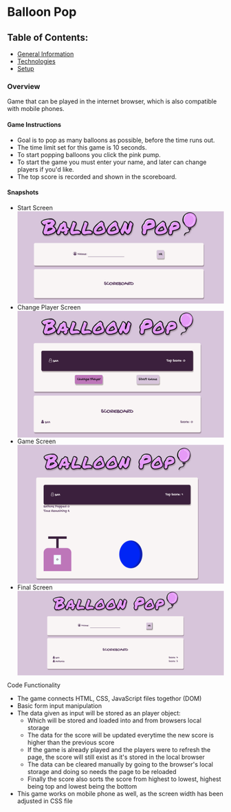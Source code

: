 <h1> Balloon Pop </h1>


<h2> Table of Contents: </h2>
<ul>
<li> <a href="gm"> General Information </a> </li>
<li> <a href=""> Technologies </a> </li>
<li> <a href=""> Setup </a> </li>

</ul>

<div id="gm">
<h3> Overview </h3>
<p> 
Game that can be played in the internet browser, which is also compatible with mobile phones.
</p>

<h4> Game Instructions </h4>
<ul>
<li> Goal is to pop as many balloons as possible, before the time runs out. </li>
<li> The time limit set for this game is 10 seconds. </li> 
<li> To start popping balloons you click the pink pump. </li>
<li> To start the game you must enter your name, and later can change players if you'd like.</li>
<li> The top score is recorded and shown in the scoreboard. </li>
</ul>
</div>

<h4> Snapshots </h4>
<ul>
<li> Start Screen </li>
<img src="/image/start-screen.png" align="center">
<br>

<li> Change Player Screen </li>
<img src="/image/Change-player.png" align="center">
<br>

<li> Game Screen </li>
<img src="/image/Game.png" align="center">
<br>

<li> Final Screen</li>
<img src="/image/balloon-pop-screenshot-1.png" align="center"> 
<br>
</ul>

<summary> 
        Code Functionality 
</summary>
        <ul> 
            <li> The game connects HTML, CSS, JavaScript files togethor (DOM)</li>
            <li> Basic form input manipulation </li>
            <li> The data given as input will be stored as an player object: 
                <ul>
                <li> Which will be stored and loaded into and from browsers local storage </li>
                <li> The data for the score will be updated everytime the new score is higher than the previous score</li>
                <li>If the game is already played and the players were to refresh the page, the score will still exist as it's stored in the local browser </li>
                <li> The data can be cleared manually by going to the browser's local storage and doing so needs the page to be reloaded </li>
                <li> Finally the score also sorts the score from highest to lowest, highest being top and lowest being the bottom </li>
                </ul>
            </li>
            <li>This game works on mobile phone as well, as the screen width has been adjusted in CSS file</li>
        </ul>
</details>



